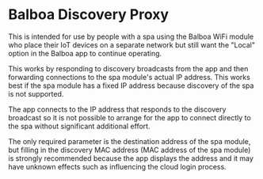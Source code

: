 # Balboa Discovery Proxy

This is intended for use by people with a spa using the Balboa WiFi module who
place their IoT devices on a separate network but still want the "Local" option
in the Balboa app to continue operating.

This works by responding to discovery broadcasts from the app and then
forwarding connections to the spa module's actual IP address. This works best
if the spa module has a fixed IP address because discovery of the spa is not
supported.

The app connects to the IP address that responds to the discovery broadcast so
it is not possible to arrange for the app to connect directly to the spa without
significant additional effort.

The only required parameter is the destination address of the spa module, but
filling in the discovery MAC address (MAC address of the spa module) is strongly
recommended because the app displays the address and it may have unknown effects
such as influencing the cloud login process.
